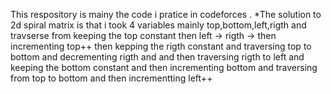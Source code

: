 This respository is mainy the code i pratice in codeforces .
*The solution to 2d spiral matrix is that i took 4 variables mainly top,bottom,left,rigth
and travserse from  keeping the top constant then left -> rigth -> then incrementing top++ 
then  kepping the rigth constant and traversing top to bottom and decrementing rigth and and then traversing rigth to left and keeping the bottom constant
and then incrementing bottom and traversing from top to bottom and then incrementting left++
